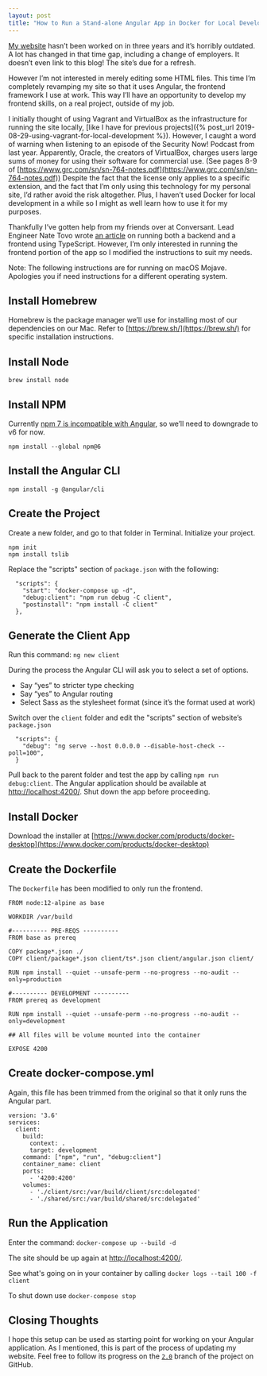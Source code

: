 ```yaml
---
layout: post
title: "How to Run a Stand-alone Angular App in Docker for Local Development"
---
```


[My website](https://www.dandelarosa.net) hasn’t been worked on in three years and it’s horribly outdated. A lot has changed in that time gap, including a change of employers. It doesn’t even link to this blog! The site’s due for a refresh.

However I’m not interested in merely editing some HTML files. This time I’m completely revamping my site so that it uses Angular, the frontend framework I use at work. This way I’ll have an opportunity to develop my frontend skills, on a real project, outside of my job.

I initially thought of using Vagrant and VirtualBox as the infrastructure for running the site locally, [like I have for previous projects]({% post_url 2019-08-29-using-vagrant-for-local-development %}). However, I caught a word of warning when listening to an episode of the Security Now! Podcast from last year. Apparently, Oracle, the creators of VirtualBox, charges users large sums of money for using their software for commercial use. (See pages 8-9 of [https://www.grc.com/sn/sn-764-notes.pdf](https://www.grc.com/sn/sn-764-notes.pdf)) Despite the fact that the license only applies to a specific extension, and the fact that I’m only using this technology for my personal site, I’d rather avoid the risk altogether. Plus, I haven’t used Docker for local development in a while so I might as well learn how to use it for my purposes.

Thankfully I’ve gotten help from my friends over at Conversant. Lead Engineer Nate Tovo wrote [an article](http://engineering.conversantmedia.com/technology/2019/10/01/typescript-hot-reload/) on running both a backend and a frontend using TypeScript. However, I’m only interested in running the frontend portion of the app so I modified the instructions to suit my needs.

Note: The following instructions are for running on macOS Mojave. Apologies you if need instructions for a different operating system.

## Install Homebrew

Homebrew is the package manager we’ll use for installing most of our dependencies on our Mac. Refer to [https://brew.sh/](https://brew.sh/) for specific installation instructions.

## Install Node

`brew install node`

## Install NPM

Currently [npm 7 is incompatible with Angular](https://github.com/angular/angular-cli/issues/19957#issuecomment-775407654), so we’ll need to downgrade to v6 for now.

`npm install --global npm@6`

## Install the Angular CLI

`npm install -g @angular/cli`

## Create the Project

Create a new folder, and go to that folder in Terminal. Initialize your project.

```
npm init
npm install tslib
```

Replace the "scripts" section of `package.json` with the following:

```
  "scripts": {
    "start": "docker-compose up -d",
    "debug:client": "npm run debug -C client",
    "postinstall": "npm install -C client"
  },
```

## Generate the Client App

Run this command: `ng new client`

During the process the Angular CLI will ask you to select a set of options.
* Say “yes” to stricter type checking
* Say “yes” to Angular routing
* Select Sass as the stylesheet format (since it’s the format used at work)

Switch over the `client` folder and edit the "scripts" section of website’s `package.json`

```
  "scripts": {
    "debug": "ng serve --host 0.0.0.0 --disable-host-check --poll=100",
  }
```

Pull back to the parent folder and test the app by calling `npm run debug:client`. The Angular application should be available at [http://localhost:4200/](http://localhost:4200/). Shut down the app before proceeding.

## Install Docker

Download the installer at [https://www.docker.com/products/docker-desktop](https://www.docker.com/products/docker-desktop)

## Create the Dockerfile

The `Dockerfile` has been modified to only run the frontend.

```
FROM node:12-alpine as base

WORKDIR /var/build

#---------- PRE-REQS ----------
FROM base as prereq

COPY package*.json ./
COPY client/package*.json client/ts*.json client/angular.json client/

RUN npm install --quiet --unsafe-perm --no-progress --no-audit --only=production

#---------- DEVELOPMENT ----------
FROM prereq as development

RUN npm install --quiet --unsafe-perm --no-progress --no-audit --only=development

## All files will be volume mounted into the container

EXPOSE 4200
```

## Create docker-compose.yml

Again, this file has been trimmed from the original so that it only runs the Angular part.

```
version: '3.6'
services:
  client:
    build:
      context: .
      target: development
    command: ["npm", "run", "debug:client"]
    container_name: client
    ports:
      - '4200:4200'
    volumes:
      - './client/src:/var/build/client/src:delegated'
      - './shared/src:/var/build/shared/src:delegated'
```

## Run the Application

Enter the command: `docker-compose up --build -d`

The site should be up again at [http://localhost:4200/](http://localhost:4200/).

See what's going on in your container by calling `docker logs --tail 100 -f client`

To shut down use `docker-compose stop`

## Closing Thoughts

I hope this setup can be used as starting point for working on your Angular application. As I mentioned, this is part of the process of updating my website. Feel free to follow its progress on the [`2.0`](https://github.com/dandelarosa/dandelarosa-website/tree/2.0) branch of the project on GitHub.
